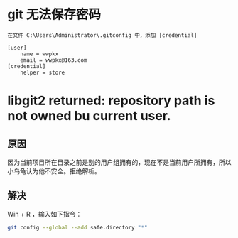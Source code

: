 # git 无法保存密码
```
在文件 C:\Users\Administrator\.gitconfig 中，添加 [credential]

[user]
	name = wwpkx
	email = wwpkx@163.com
[credential]
	helper = store
```

# libgit2 returned: repository path  is not owned bu current user.
## 原因
因为当前项目所在目录之前是别的用户组拥有的，现在不是当前用户所拥有，所以小乌龟认为他不安全。拒绝解析。

## 解决
Win + R ，输入如下指令：
```bash
git config --global --add safe.directory "*"
```